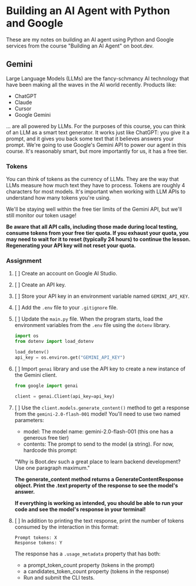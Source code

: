 # Building an AI Agent with Python and Google

These are my notes on building an AI agent using Python and Google services from the course "Building an AI Agent" 
on boot.dev.

## Gemini

Large Language Models (LLMs) are the fancy-schmancy AI technology that have been making all the waves in the AI world recently. Products like:

- ChatGPT
- Claude
- Cursor
- Google Gemini
  
... are all powered by LLMs. For the purposes of this course, you can think of an LLM as a smart text generator. It works just like ChatGPT: you give it a prompt, and it gives you back some text that it believes answers your prompt. We're going to use Google's Gemini API to power our agent in this course. It's reasonably smart, but more importantly for us, it has a free tier.

### Tokens

You can think of tokens as the currency of LLMs. They are the way that LLMs measure how much text they have to process. Tokens are roughly 4 characters for most models. It's important when working with LLM APIs to understand how many tokens you're using.

We'll be staying well within the free tier limits of the Gemini API, but we'll still monitor our token usage!

**Be aware that all API calls, including those made during local testing, consume tokens from your free tier quota. If you exhaust your quota, you may need to wait for it to reset (typically 24 hours) to continue the lesson. Regenerating your API key will not reset your quota.**

### Assignment

1. [ ] Create an account on Google AI Studio.
2. [ ] Create an API key.
3. [ ] Store your API key in an environment variable named `GEMINI_API_KEY`.
4. [ ] Add the `.env` file to your `.gitignore` file.
5. [ ] Update the `main.py` file. When the program starts, load the environment variables from the `.env` file
    using the `dotenv` library.

    ```python
    import os
    from dotenv import load_dotenv

    load_dotenv()
    api_key = os.environ.get("GEMINI_API_KEY")
    ```
6. [ ] Import `genai` library and use the API key to create a new instance of the Gemini client.

    ```python
    from google import genai

    client = genai.Client(api_key=api_key)
    ```
7. [ ] Use the `client.models.generate_content()` method to get a response from the `gemini-2.0-flash-001` model! You'll need to use two named parameters:

   - model: The model name: gemini-2.0-flash-001 (this one has a generous free tier)
   - contents: The prompt to send to the model (a string). For now, hardcode this prompt:
  
    "Why is Boot.dev such a great place to learn backend development? Use one paragraph maximum."

    **The generate_content method returns a GenerateContentResponse object. Print the .text property of the response to see the model's answer.**

    **If everything is working as intended, you should be able to run your code and see the model's response in your terminal!**
8. [ ] In addition to printing the text response, print the number of tokens consumed by the interaction in this format:
   
   ```text
   Prompt tokens: X
   Response tokens: Y
   ```

   The response has a `.usage_metadata` property that has both:

   - a prompt_token_count property (tokens in the prompt)
   - a candidates_token_count property (tokens in the response)
   - Run and submit the CLI tests.